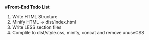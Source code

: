 #**Front-End Todo List**
1. Write HTML Structure
2. Minify HTML -> dist/index.html
3. Write LESS section files
4. Complile to dist/style.css, minify, concat and remove unuseCSS
